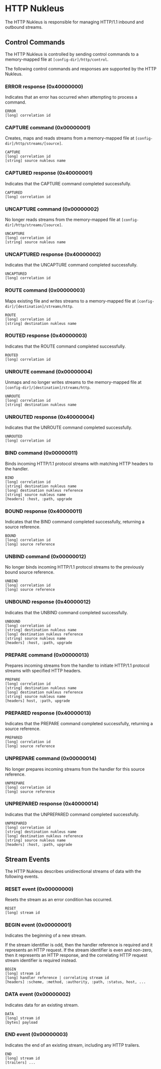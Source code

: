 # HTTP Nukleus

The HTTP Nukleus is responsible for managing HTTP/1.1 inbound and outbound streams.

## Control Commands
The HTTP Nukleus is controlled by sending control commands to a memory-mapped file at `[config-dir]/http/control`.

The following control commands and responses are supported by the HTTP Nukleus.

### ERROR response (0x40000000)
Indicates that an error has occurred when attempting to process a command. 

```
ERROR
[long] correlation id
```

### CAPTURE command (0x00000001)
Creates, maps and reads streams from a memory-mapped file at `[config-dir]/http/streams/[source]`.

```
CAPTURE
[long] correlation id
[string] source nukleus name
```

### CAPTURED response (0x40000001)
Indicates that the CAPTURE command completed successfully. 

```
CAPTURED
[long] correlation id
```

### UNCAPTURE command (0x00000002)
No longer reads streams from the memory-mapped file at `[config-dir]/http/streams/[source]`.

```
UNCAPTURE
[long] correlation id
[string] source nukleus name
```

### UNCAPTURED response (0x40000002)
Indicates that the UNCAPTURE command completed successfully. 

```
UNCAPTURED
[long] correlation id
```

### ROUTE command (0x00000003)
Maps existing file and writes streams to a memory-mapped file at `[config-dir]/[destination]/streams/http`.

```
ROUTE
[long] correlation id
[string] destination nukleus name
```

### ROUTED response (0x40000003)
Indicates that the ROUTE command completed successfully. 

```
ROUTED
[long] correlation id
```

### UNROUTE command (0x00000004)
Unmaps and no longer writes streams to the memory-mapped file at `[config-dir]/[destination]/streams/http`.

```
UNROUTE
[long] correlation id
[string] destination nukleus name
```

### UNROUTED response (0x40000004)
Indicates that the UNROUTE command completed successfully. 

```
UNROUTED
[long] correlation id
```

### BIND command (0x00000011)
Binds incoming HTTP/1.1 protocol streams with matching HTTP headers to the handler. 

```
BIND
[long] correlation id
[string] destination nukleus name
[long] destination nukleus reference
[string] source nukleus name
[headers] :host, :path, upgrade
```

### BOUND response (0x40000011)
Indicates that the BIND command completed successfully, returning a source reference. 

```
BOUND
[long] correlation id
[long] source reference
```

### UNBIND command (0x00000012)
No longer binds incoming HTTP/1.1 protocol streams to the previously bound source reference.

```
UNBIND
[long] correlation id
[long] source reference
```

### UNBOUND response (0x40000012)
Indicates that the UNBIND command completed successfully. 

```
UNBOUND
[long] correlation id
[string] destination nukleus name
[long] destination nukleus reference
[string] source nukleus name
[headers] :host, :path, upgrade
```

### PREPARE command (0x00000013)
Prepares incoming streams from the handler to initiate HTTP/1.1 protocol streams with specified HTTP headers.

```
PREPARE
[long] correlation id
[string] destination nukleus name
[long] destination nukleus reference
[string] source nukleus name
[headers] host, :path, upgrade
```

### PREPARED response (0x40000013)
Indicates that the PREPARE command completed successfully, returning a source reference. 

```
PREPARED
[long] correlation id
[long] source reference
```

### UNPREPARE command (0x00000014)
No longer prepares incoming streams from the handler for this source reference.

```
UNPREPARE
[long] correlation id
[long] source reference
```

### UNPREPARED response (0x40000014)
Indicates that the UNPREPARED command completed successfully. 

```
UNPREPARED
[long] correlation id
[string] destination nukleus name
[long] destination nukleus reference
[string] source nukleus name
[headers] :host, :path, upgrade
```

## Stream Events
The HTTP Nukleus describes unidirectional streams of data with the following events.

### RESET event (0x00000000)
Resets the stream as an error condition has occurred.

```
RESET
[long] stream id
```

### BEGIN event (0x00000001)
Indicates the beginning of a new stream.

If the stream identifier is odd, then the handler reference is required and it represents an HTTP request.
If the stream identifier is even and non-zero, then it represents an HTTP response, and the correlating HTTP 
request stream identifier is required instead.

```
BEGIN
[long] stream id
[long] handler reference | correlating stream id
[headers] :scheme, :method, :authority, :path, :status, host, ...
```

### DATA event (0x00000002)
Indicates data for an existing stream.

```
DATA
[long] stream id
[bytes] payload
```

### END event (0x00000003)
Indicates the end of an existing stream, including any HTTP trailers.

```
END
[long] stream id
[trailers] ...
```
